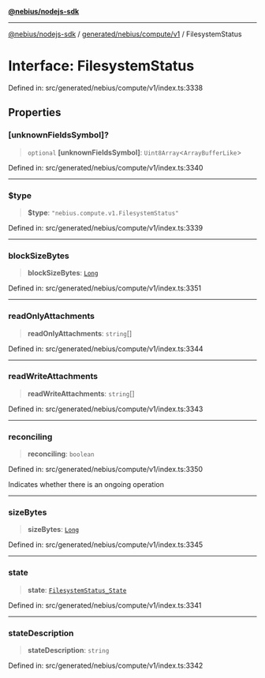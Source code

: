 [**@nebius/nodejs-sdk**](../../../../../README.md)

***

[@nebius/nodejs-sdk](../../../../../README.md) / [generated/nebius/compute/v1](../README.md) / FilesystemStatus

# Interface: FilesystemStatus

Defined in: src/generated/nebius/compute/v1/index.ts:3338

## Properties

### \[unknownFieldsSymbol\]?

> `optional` **\[unknownFieldsSymbol\]**: `Uint8Array`\<`ArrayBufferLike`\>

Defined in: src/generated/nebius/compute/v1/index.ts:3340

***

### $type

> **$type**: `"nebius.compute.v1.FilesystemStatus"`

Defined in: src/generated/nebius/compute/v1/index.ts:3339

***

### blockSizeBytes

> **blockSizeBytes**: [`Long`](../../../../../runtime/protos/core/classes/Long.md)

Defined in: src/generated/nebius/compute/v1/index.ts:3351

***

### readOnlyAttachments

> **readOnlyAttachments**: `string`[]

Defined in: src/generated/nebius/compute/v1/index.ts:3344

***

### readWriteAttachments

> **readWriteAttachments**: `string`[]

Defined in: src/generated/nebius/compute/v1/index.ts:3343

***

### reconciling

> **reconciling**: `boolean`

Defined in: src/generated/nebius/compute/v1/index.ts:3350

Indicates whether there is an ongoing operation

***

### sizeBytes

> **sizeBytes**: [`Long`](../../../../../runtime/protos/core/classes/Long.md)

Defined in: src/generated/nebius/compute/v1/index.ts:3345

***

### state

> **state**: [`FilesystemStatus_State`](../type-aliases/FilesystemStatus_State.md)

Defined in: src/generated/nebius/compute/v1/index.ts:3341

***

### stateDescription

> **stateDescription**: `string`

Defined in: src/generated/nebius/compute/v1/index.ts:3342
